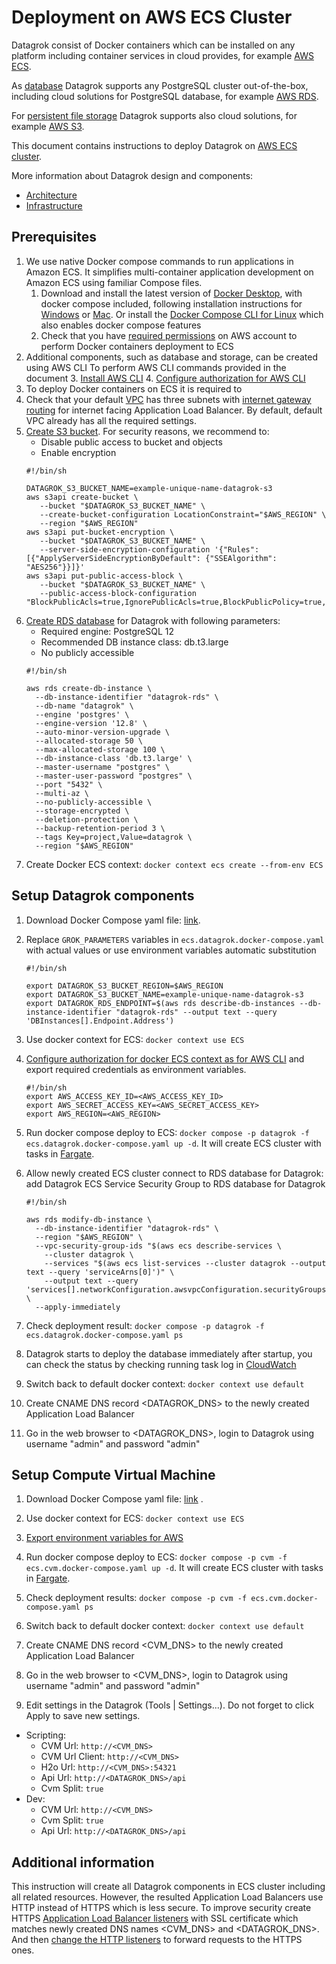 <!-- TITLE: Deployment on AWS ECS Cluster-->
<!-- SUBTITLE: -->

# Deployment on AWS ECS Cluster

Datagrok consist of Docker containers which can be installed on any platform including container services in cloud
provides, for example [AWS ECS](https://aws.amazon.com/ecs/).

As [database](infrastructure.md#database) Datagrok supports any PostgreSQL cluster out-of-the-box, including cloud
solutions for PostgreSQL database, for example [AWS RDS](https://aws.amazon.com/rds/).

For [persistent file storage](infrastructure.md#storage) Datagrok supports also cloud solutions, for
example [AWS S3](https://aws.amazon.com/s3/).

This document contains instructions to deploy Datagrok on [AWS ECS cluster](https://aws.amazon.com/ecs/).

More information about Datagrok design and components:

* [Architecture](architecture.md)
* [Infrastructure](infrastructure.md)

## Prerequisites

1. We use native Docker compose commands to run applications in Amazon ECS. It simplifies multi-container application
   development on Amazon ECS using familiar Compose files.
    1. Download and install the latest version of [Docker Desktop](https://docs.docker.com/desktop/), with docker
       compose included, following installation instructions
       for [Windows](https://docs.docker.com/desktop/windows/install/)
       or [Mac](https://docs.docker.com/desktop/mac/install/). Or install
       the [Docker Compose CLI for Linux](https://docs.docker.com/cloud/ecs-integration/#install-the-docker-compose-cli-on-linux)
       which also enables docker compose features
    2. Check that you have [required permissions](https://docs.docker.com/cloud/ecs-integration/#requirements) on AWS
       account to perform Docker containers deployment to ECS
2. Additional components, such as database and storage, can be created using AWS CLI To perform AWS CLI commands
   provided in the document
    3. [Install AWS CLI](https://docs.aws.amazon.com/cli/latest/userguide/getting-started-install.html)
    4. [Configure authorization for AWS CLI](https://docs.aws.amazon.com/cli/latest/userguide/getting-started-quickstart.html)
3. To deploy Docker containers on ECS it is required to
4. Check that your default [VPC](https://docs.aws.amazon.com/vpc/latest/userguide/VPC_Subnets.html) has three subnets
   with [internet gateway routing](https://docs.aws.amazon.com/vpc/latest/userguide/VPC_Internet_Gateway.html) for
   internet facing Application Load Balancer. By default, default VPC already has all the required settings.
5. [Create S3 bucket](https://docs.aws.amazon.com/AmazonS3/latest/userguide/create-bucket-overview.html). For security
   reasons, we recommend to:
    * Disable public access to bucket and objects
    * Enable encryption
    ```shell
    #!/bin/sh

    DATAGROK_S3_BUCKET_NAME=example-unique-name-datagrok-s3
    aws s3api create-bucket \
       --bucket "$DATAGROK_S3_BUCKET_NAME" \
       --create-bucket-configuration LocationConstraint="$AWS_REGION" \
       --region "$AWS_REGION"
    aws s3api put-bucket-encryption \
       --bucket "$DATAGROK_S3_BUCKET_NAME" \
       --server-side-encryption-configuration '{"Rules": [{"ApplyServerSideEncryptionByDefault": {"SSEAlgorithm": "AES256"}}]}'
    aws s3api put-public-access-block \
       --bucket "$DATAGROK_S3_BUCKET_NAME" \
       --public-access-block-configuration "BlockPublicAcls=true,IgnorePublicAcls=true,BlockPublicPolicy=true,RestrictPublicBuckets=true"
    ```
6. [Create RDS database](https://docs.aws.amazon.com/AmazonRDS/latest/UserGuide/USER_CreateDBInstance.html) for Datagrok
   with following parameters:
    * Required engine: PostgreSQL 12
    * Recommended DB instance class: db.t3.large
    * No publicly accessible
    ```shell
    #!/bin/sh

    aws rds create-db-instance \
      --db-instance-identifier "datagrok-rds" \
      --db-name "datagrok" \
      --engine 'postgres' \
      --engine-version '12.8' \
      --auto-minor-version-upgrade \
      --allocated-storage 50 \
      --max-allocated-storage 100 \
      --db-instance-class 'db.t3.large' \
      --master-username "postgres" \
      --master-user-password "postgres" \
      --port "5432" \
      --multi-az \
      --no-publicly-accessible \
      --storage-encrypted \
      --deletion-protection \
      --backup-retention-period 3 \
      --tags Key=project,Value=datagrok \
      --region "$AWS_REGION"
    ```
7. Create Docker ECS context: `docker context ecs create --from-env ECS`

## Setup Datagrok components

1. Download Docker Compose yaml
   file: [link](https://github.com/datagrok-ai/public/blob/master/docker/ecs.datagrok.docker-compose.yaml).
2. Replace `GROK_PARAMETERS` variables in `ecs.datagrok.docker-compose.yaml` with actual values or use environment
   variables automatic substitution
    ```shell
    #!/bin/sh

    export DATAGROK_S3_BUCKET_REGION=$AWS_REGION
    export DATAGROK_S3_BUCKET_NAME=example-unique-name-datagrok-s3
    export DATAGROK_RDS_ENDPOINT=$(aws rds describe-db-instances --db-instance-identifier "datagrok-rds" --output text --query 'DBInstances[].Endpoint.Address')
    ```
3. Use docker context for ECS: `docker context use ECS`
4. [Configure authorization for docker ECS context as for AWS CLI](https://docs.aws.amazon.com/cli/latest/userguide/getting-started-quickstart.html)
   and export required credentials as environment variables.
    ```shell
    #!/bin/sh
    export AWS_ACCESS_KEY_ID=<AWS_ACCESS_KEY_ID>
    export AWS_SECRET_ACCESS_KEY=<AWS_SECRET_ACCESS_KEY>
    export AWS_REGION=<AWS_REGION>
    ```

5. Run docker compose deploy to ECS: `docker compose -p datagrok -f ecs.datagrok.docker-compose.yaml up -d`. It will
   create ECS cluster with tasks in [Fargate](https://aws.amazon.com/fargate/).

6. Allow newly created ECS cluster connect to RDS database for Datagrok: add Datagrok ECS Service Security Group to RDS
   database for Datagrok
    ```shell
    #!/bin/sh

    aws rds modify-db-instance \
      --db-instance-identifier "datagrok-rds" \
      --region "$AWS_REGION" \
      --vpc-security-group-ids "$(aws ecs describe-services \
        --cluster datagrok \
        --services "$(aws ecs list-services --cluster datagrok --output text --query 'serviceArns[0]')" \
        --output text --query 'services[].networkConfiguration.awsvpcConfiguration.securityGroups[]')" \
      --apply-immediately
    ```

7. Check deployment result: `docker compose -p datagrok -f ecs.datagrok.docker-compose.yaml ps`
8. Datagrok starts to deploy the database immediately after startup, you can check the status by checking running task
   log in [CloudWatch](https://aws.amazon.com/cloudwatch/)

9. Switch back to default docker context: `docker context use default`

10. Create CNAME DNS record <DATAGROK_DNS> to the newly created Application Load Balancer

11. Go in the web browser to <DATAGROK_DNS>, login to Datagrok using username "admin" and password "admin"

[//]: # (11. Edit settings in the Datagrok &#40;Tools | Settings...&#41;. Do not forget to click Apply to save new settings.)

[//]: # (* Connectors)

[//]: # (    * External Host: `grok_connect`)

## Setup Compute Virtual Machine

1. Download Docker Compose yaml
   file: [link](https://github.com/datagrok-ai/public/blob/master/docker/ecs.cvm.docker-compose.yaml)
   .
2. Use docker context for ECS: `docker context use ECS`
3. [Export environment variables for AWS](https://docs.aws.amazon.com/cli/latest/userguide/getting-started-quickstart.html)

4. Run docker compose deploy to ECS: `docker compose -p cvm -f ecs.cvm.docker-compose.yaml up -d`. It will create ECS
   cluster with tasks in [Fargate](https://aws.amazon.com/fargate/).

5. Check deployment results: `docker compose -p cvm -f ecs.cvm.docker-compose.yaml ps`

6. Switch back to default docker context: `docker context use default`

7. Create CNAME DNS record <CVM_DNS> to the newly created Application Load Balancer

8. Go in the web browser to <CVM_DNS>, login to Datagrok using username "admin" and password "admin"

9. Edit settings in the Datagrok (Tools | Settings...). Do not forget to click Apply to save new settings.

* Scripting:
    * CVM Url: `http://<CVM_DNS>`
    * CVM Url Client: `http://<CVM_DNS>`
    * H2o Url: `http://<CVM_DNS>:54321`
    * Api Url: `http://<DATAGROK_DNS>/api`
    * Cvm Split: `true`
* Dev:
    * CVM Url: `http://<CVM_DNS>`
    * Cvm Split: `true`
    * Api Url: `http://<DATAGROK_DNS>/api`

## Additional information

This instruction will create all Datagrok components in ECS cluster including all related resources. However, the
resulted Application Load Balancers use HTTP instead of HTTPS which is less secure. To improve security create HTTPS
[Application Load Balancer listeners](https://docs.aws.amazon.com/elasticloadbalancing/latest/application/create-https-listener.html)
with SSL certificate which matches newly created DNS names <CVM_DNS> and <DATAGROK_DNS>. And
then [change the HTTP listeners](https://docs.aws.amazon.com/elasticloadbalancing/latest/application/listener-update-rules.html)
to forward requests to the HTTPS ones.
